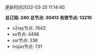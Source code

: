更新时间2022-03-25 11:14:40

**总订阅: 240**
**总节点: 30413**
**有效节点: 13210**
- v2ray节点: 7643
- ss节点: 4498
- ssr节点: 338
- trojan节点: 731
